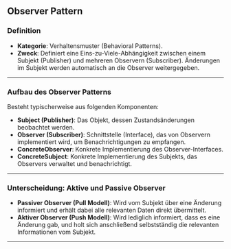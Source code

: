## Observer Pattern

### Definition
- **Kategorie**: Verhaltensmuster (Behavioral Patterns).
- **Zweck**: Definiert eine Eins-zu-Viele-Abhängigkeit zwischen einem Subjekt (Publisher) und mehreren Observern (Subscriber). Änderungen im Subjekt werden automatisch an die Observer weitergegeben.

---

### Aufbau des Observer Patterns

Besteht typischerweise aus folgenden Komponenten:

- **Subject (Publisher)**: Das Objekt, dessen Zustandsänderungen beobachtet werden.
- **Observer (Subscriber)**: Schnittstelle (Interface), das von Observern implementiert wird, um Benachrichtigungen zu empfangen.
- **ConcreteObserver**: Konkrete Implementierung des Observer-Interfaces.
- **ConcreteSubject**: Konkrete Implementierung des Subjekts, das Observers verwaltet und benachrichtigt.

---

### Unterscheidung: Aktive und Passive Observer

- **Passiver Observer (Pull Modell)**: Wird vom Subjekt über eine Änderung informiert und erhält dabei alle relevanten Daten direkt übermittelt.
- **Aktiver Observer (Push Modell)**: Wird lediglich informiert, dass es eine Änderung gab, und holt sich anschließend selbstständig die relevanten Informationen vom Subjekt.

---